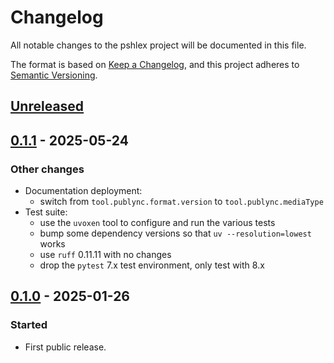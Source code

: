 <!--
SPDX-FileCopyrightText: Peter Pentchev <roam@ringlet.net>
SPDX-License-Identifier: BSD-2-Clause
-->

# Changelog

All notable changes to the pshlex project will be documented in this file.

The format is based on [Keep a Changelog](https://keepachangelog.com/en/1.1.0/),
and this project adheres to [Semantic Versioning](https://semver.org/spec/v2.0.0.html).

## [Unreleased]

## [0.1.1] - 2025-05-24

### Other changes

- Documentation deployment:
    - switch from `tool.publync.format.version` to `tool.publync.mediaType`
- Test suite:
    - use the `uvoxen` tool to configure and run the various tests
    - bump some dependency versions so that `uv --resolution=lowest` works
    - use `ruff` 0.11.11 with no changes
    - drop the `pytest` 7.x test environment, only test with 8.x

## [0.1.0] - 2025-01-26

### Started

- First public release.

[Unreleased]: https://gitlab.com/ppentchev/pshlex/-/compare/release%2F0.1.1...main
[0.1.1]: https://gitlab.com/ppentchev/pshlex/-/tags/release%2F0.1.1
[0.1.0]: https://gitlab.com/ppentchev/pshlex/-/tags/release%2F0.1.0
